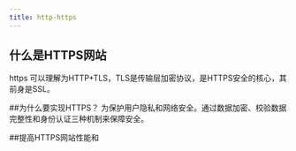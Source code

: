```yaml
---
title: http-https
---
```

## 什么是HTTPS网站
https 可以理解为HTTP+TLS，TLS是传输层加密协议，是HTTPS安全的核心，其前身是SSL。

##为什么要实现HTTPS？
为保护用户隐私和网络安全。通过数据加密、校验数据完整性和身份认证三种机制来保障安全。

##提高HTTPS网站性能和